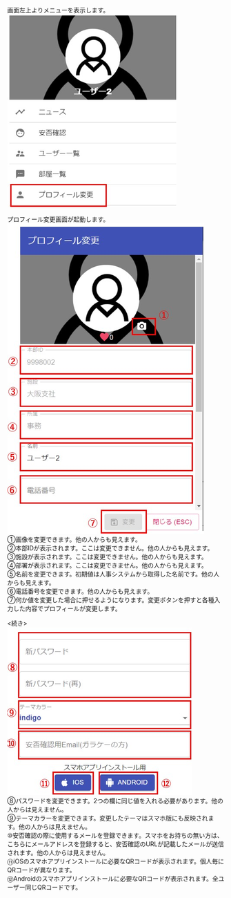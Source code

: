 

画面左上よりメニューを表示します。  
![Screenshot](img/プロフ変更1.jpg)  


プロフィール変更画面が起動します。  
![Screenshot](img/プロフ変更2.jpg)  
①画像を変更できます。他の人からも見えます。  
②本部IDが表示されます。ここは変更できません。他の人からも見えます。  
③施設が表示されます。ここは変更できません。他の人からも見えます。  
④部署が表示されます。ここは変更できません。他の人からも見えます。  
⑤名前を変更できます。初期値は人事システムから取得した名前です。他の人からも見えます。  
⑥電話番号を変更できます。他の人からも見えます。  
⑦何か値を変更した場合に押せるようになります。変更ボタンを押すと各種入力した内容でプロフィールが変更します。  

<続き>  
![Screenshot](img/プロフ変更3.jpg)  
⑧パスワードを変更できます。2つの欄に同じ値を入れる必要があります。他の人からは見えません。  
⑨テーマカラーを変更できます。変更したテーマはスマホ版にも反映されます。他の人からは見えません。  
⑩安否確認の際に使用するメールを登録できます。スマホをお持ちの無い方は、こちらにメールアドレスを登録すると、安否確認のURLが記載したメールが送信されます。他の人からは見えません。  
⑪iOSのスマホアプリインストールに必要なQRコードが表示されます。個人毎にQRコードが異なります。  
⑫Androidのスマホアプリインストールに必要なQRコードが表示されます。全ユーザー同じQRコードです。  
